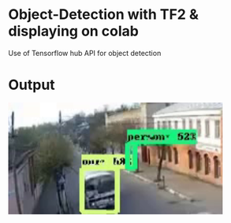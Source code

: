 # Object-Detection with TF2 & displaying on colab

Use of Tensorflow hub API for object detection




 # Output
![](1.png)
